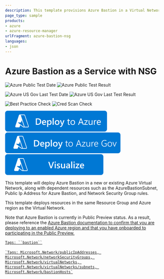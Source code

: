 ```yaml
---
description: This template provisions Azure Bastion in a Virtual Network
page_type: sample
products:
- azure
- azure-resource-manager
urlFragment: azure-bastion-nsg
languages:
- json
---
```

# Azure Bastion as a Service with NSG

![Azure Public Test Date](https://azurequickstartsservice.blob.core.windows.net/badges/quickstarts/microsoft.network/azure-bastion-nsg/PublicLastTestDate.svg)
![Azure Public Test Result](https://azurequickstartsservice.blob.core.windows.net/badges/quickstarts/microsoft.network/azure-bastion-nsg/PublicDeployment.svg)

![Azure US Gov Last Test Date](https://azurequickstartsservice.blob.core.windows.net/badges/quickstarts/microsoft.network/azure-bastion-nsg/FairfaxLastTestDate.svg)
![Azure US Gov Last Test Result](https://azurequickstartsservice.blob.core.windows.net/badges/quickstarts/microsoft.network/azure-bastion-nsg/FairfaxDeployment.svg)

![Best Practice Check](https://azurequickstartsservice.blob.core.windows.net/badges/quickstarts/microsoft.network/azure-bastion-nsg/BestPracticeResult.svg)
![Cred Scan Check](https://azurequickstartsservice.blob.core.windows.net/badges/quickstarts/microsoft.network/azure-bastion-nsg/CredScanResult.svg)

[![Deploy To Azure](https://raw.githubusercontent.com/Azure/azure-quickstart-templates/master/1-CONTRIBUTION-GUIDE/images/deploytoazure.svg?sanitize=true)](https://portal.azure.com/#create/Microsoft.Template/uri/https%3A%2F%2Fraw.githubusercontent.com%2FAzure%2Fazure-quickstart-templates%2Fmaster%2Fquickstarts%2Fmicrosoft.network%2Fazure-bastion-nsg%2Fazuredeploy.json)  [![Deploy To AzureGov](https://raw.githubusercontent.com/Azure/azure-quickstart-templates/master/1-CONTRIBUTION-GUIDE/images/deploytoazuregov.svg?sanitize=true)](https://portal.azure.us/#create/Microsoft.Template/uri/https%3A%2F%2Fraw.githubusercontent.com%2FAzure%2Fazure-quickstart-templates%2Fmaster%2Fquickstarts%2Fmicrosoft.network%2Fazure-bastion-nsg%2Fazuredeploy.json)  [![Visualize](https://raw.githubusercontent.com/Azure/azure-quickstart-templates/master/1-CONTRIBUTION-GUIDE/images/visualizebutton.svg?sanitize=true)](http://armviz.io/#/?load=https%3A%2F%2Fraw.githubusercontent.com%2FAzure%2Fazure-quickstart-templates%2Fmaster%2Fquickstarts%2Fmicrosoft.network%2Fazure-bastion-nsg%2Fazuredeploy.json)

This template will deploy Azure Bastion in a new or existing Azure Virtual Network, along with dependent resources such as the AzureBastionSubnet, Public Ip Address for Azure Bastion, and Network Security Group rules.

This template deploys resources in the same Resource Group and Azure region as the Virtual Network.

Note that Azure Bastion is currently in Public Preview status.  As a result, please reference the <a href="https://docs.microsoft.com/azure/bastion/bastion-overview" target="_blank">Azure Bastion documentation to confirm that you are deploying to an enabled Azure region and that you have onboarded to participating in the Public Preview.

```
Tags: ``bastion``

`Tags: Microsoft.Network/publicIpAddresses, Microsoft.Network/networkSecurityGroups, Microsoft.Network/virtualNetworks, Microsoft.Network/virtualNetworks/subnets, Microsoft.Network/bastionHosts`
